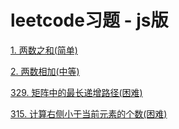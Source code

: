 # leetcode习题 - js版

[1. 两数之和(简单)](./1.两数之和.md)

[2. 两数相加(中等)](./2.两数相加.md)

[329. 矩阵中的最长递增路径(困难)](./329.矩阵中的最长递增路径.md)

[315. 计算右侧小于当前元素的个数(困难)](./315.计算右侧小于当前元素的个数.md)
